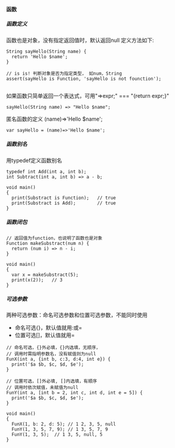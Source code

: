 #### 函数
##### 函数定义
  函数也是对象，没有指定返回值时，默认返回null
  定义方法如下:
```
String sayHello(String name) {
  return 'Hello $name';
}
  
// is is! 判断对象是否为指定类型， 如num，String
assert(sayHello is Function, 'sayHello is not founction');
  
```

如果函数只简单返回一个表达式，可用"=>expr;" === "{return expr;}"
```
sayHello(String name) => "Hello $name";
```

匿名函数的定义 (name)=>'Hello $name';
```
var sayHello = (name)=>'Hello $name';
```

##### 函数别名
用typedef定义函数别名
```
typedef int Add(int a, int b);
int Subtract(int a, int b) => a - b;

void main()
{
  print(Substract is Function);   // true
  print(Substract is Add);        // true
}
```

##### 函数闭包
```
// 返回值为function，也说明了函数也是对象
Function makeSubstract(num n) {
  return (num i) => n - i;
}

void main()
{
  var x = makeSubstract(5);
  print(x(2));   // 3
}

```

##### 可选参数
两种可选参数：命名可选参数和位置可选参数，不能同时使用

* 命名可选{}，默认值就用:或=
* 位置可选[]，默认值就用=
```
// 命名可选，{}外必填，{}内选填，无顺序，
// 调用时需指明参数名，没有赋值则为null
FunX(int a, {int b, c:3, d:4, int e}) {
  print('$a $b, $c, $d, $e');
}

// 位置可选，[]外必填, []内选填，有顺序
// 调用时依次赋值，未赋值为null
FunY(int a, [int b = 2, int c, int d, int e = 5]) {
  print('$a $b, $c, $d, $e');
}

void main()
{
  FunX(1, b: 2, d: 5); // 1 2, 3, 5, null
  FunY(1, 3, 5, 7, 9); // 1 3, 5, 7, 9
  FunY(1, 3, 5);  // 1 3, 5, null, 5
}
```